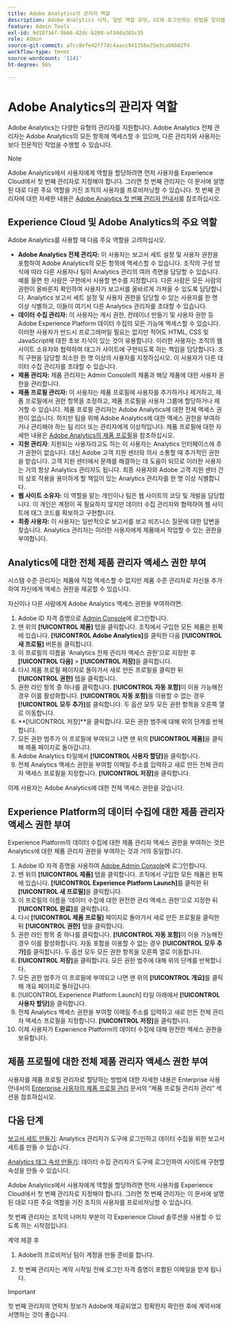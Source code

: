 ```yaml
---
title: Adobe Analytics의 관리자 역할
description: Adobe Analytics 시작, 일반 역할 유형, UI에 로그인하는 방법을 알아봅니다.
feature: Admin Tools
exl-id: 9d10716f-5b66-42dc-b288-af34da203c35
role: Admin
source-git-commit: a7cc0efe42ff7dc4aacc841156e25e3cab6b82f4
workflow-type: tm+mt
source-wordcount: '1141'
ht-degree: 96%

---
```


# Adobe Analytics의 관리자 역할

Adobe Analytics는 다양한 유형의 관리자를 지원합니다. Adobe Analytics 전체 관리자는 Adobe Analytics의 모든 항목에 액세스할 수 있으며, 다른 관리자와 사용자는 보다 전문적인 작업을 수행할 수 있습니다.

>[!NOTE]
>
>Adobe Analytics에서 사용자에게 역할을 할당하려면 먼저 사용자를 Experience Cloud에서 첫 번째 관리자로 지정해야 합니다. 그러면 첫 번째 관리자는 이 문서에 설명된 대로 다른 주요 역할을 가진 조직의 사용자를 프로비저닝할 수 있습니다. 첫 번째 관리자에 대한 자세한 내용은 [Adobe Analytics 첫 번째 관리자 안내서](/help/admin/admin-console/first-admin-guide.md)를 참조하십시오.


## Experience Cloud 및 Adobe Analytics의 주요 역할

Adobe Analytics를 사용할 때 다음 주요 역할을 고려하십시오.

* **Adobe Analytics 전체 관리자:** 이 사용자는 보고서 세트 설정 및 사용자 권한을 포함하여 Adobe Analytics의 모든 항목에 액세스할 수 있습니다. 조직의 구성 방식에 따라 다른 사용자나 팀이 Analytics 관리의 여러 측면을 담당할 수 있습니다. 예를 들면 한 사람은 구현에서 사용할 변수를 지정합니다. 다른 사람은 모든 사람의 권한이 올바른지 확인하여 사용자가 보고서를 올바르게 가져올 수 있도록 담당합니다. Analytics 보고서 세트 설정 및 사용자 권한을 담당할 수 있는 사용자를 한 명 이상 식별하고, 이들이 여기서 다른 Analytics 관리자를 초대할 수 있습니다.
* **데이터 수집 관리자:** 이 사용자는 게시 권한, 컨테이너 만들기 및 사용자 권한 등 Adobe Experience Platform 데이터 수집의 모든 기능에 액세스할 수 있습니다. 이러한 사용자가 반드시 프로그래머일 필요는 없지만 적어도 HTML, CSS 및 JavaScript에 대한 초보 지식이 있는 것이 유용합니다. 이러한 사용자는 조직의 웹 사이트 소유자와 협력하여 태그가 사이트에 구현되도록 하는 책임을 담당합니다. 조직 구현을 담당할 최소한 한 명 이상의 사용자를 지정하십시오. 이 사용자가 다른 데이터 수집 관리자를 초대할 수 있습니다.
* **제품 관리자:** 제품 관리자는 Admin Console의 제품과 해당 제품에 대한 사용자 권한을 관리합니다.
* **제품 프로필 관리자:** 이 사용자는 제품 프로필에 사용자를 추가하거나 제거하고, 제품 프로필에서 권한 항목을 조정하고, 제품 프로필을 사용자 그룹에 할당하거나 제거할 수 있습니다. 제품 프로필 관리자는 Adobe Analytics에 대한 전체 액세스 권한이 없습니다. 하지만 팀을 위해 Adobe Analytics에 대한 액세스 권한을 부여하거나 관리해야 하는 팀 리더 또는 관리자에게 이상적입니다. 제품 프로필에 대한 자세한 내용은 [Adobe Analytics의 제품 프로필](/help/admin/admin-console/permissions/product-profile.md)을 참조하십시오.
* **지원 관리자**: 지원되는 사용자라고도 하는 이 사용자는 Analytics 인터페이스에 추가 권한이 없습니다. 대신 Adobe 고객 지원 센터와 의사 소통할 때 추가적인 권한을 받습니다. 고객 지원 센터에서 문제를 해결하는 데 도움이 되므로 이러한 사용자는 거의 항상 Analytics 관리자도 됩니다. 최종 사용자와 Adobe 고객 지원 센터 간의 상호 작용을 용이하게 할 책임이 있는 Analytics 관리자를 한 명 이상 식별합니다.
* **웹 사이트 소유자:** 이 역할을 맡는 개인이나 팀은 웹 사이트의 코딩 및 개발을 담당합니다. 이 개인은 계정이 꼭 필요하지 않지만 데이터 수집 관리자와 협력하여 웹 사이트에 태그 코드를 확보하고 구현합니다.
* **최종 사용자:** 이 사용자는 일반적으로 보고서를 보고 비즈니스 질문에 대한 답변을 찾습니다. Analytics 관리자는 이러한 사용자에게 제품에서 작업할 수 있는 권한을 부여합니다.

## Analytics에 대한 전체 제품 관리자 액세스 권한 부여

시스템 수준 관리자는 제품에 직접 액세스할 수 없지만 제품 수준 관리자로 자신을 추가하여 자신에게 액세스 권한을 제공할 수 있습니다.

자신이나 다른 사람에게 Adobe Analytics 액세스 권한을 부여하려면:

1. Adobe ID 자격 증명으로 [Admin Console](https://adminconsole.adobe.com/)에 로그인합니다.
1. 맨 위의 **[!UICONTROL 제품]** 탭을 클릭합니다. 조직에서 구입한 모든 제품은 왼쪽에 있습니다. **[!UICONTROL Adobe Analytics]**&#x200B;를 클릭한 다음 **[!UICONTROL 새 프로필]** 버튼을 클릭합니다.
1. 이 프로필의 이름을 ‘Analytics 전체 관리자 액세스 권한’으로 지정한 후 **[!UICONTROL 다음]** > **[!UICONTROL 저장]**&#x200B;을 클릭합니다.
1. 다시 제품 프로필 페이지로 돌아가서 새로 만든 프로필을 클릭한 뒤 **[!UICONTROL 권한]** 탭을 클릭합니다.
1. 권한 라인 항목 중 하나를 클릭합니다. **[!UICONTROL 자동 포함]**&#x200B;이 이용 가능해진 경우 이를 활성화합니다. **[!UICONTROL 자동 포함]**&#x200B;을 이용할 수 없는 경우 **[!UICONTROL 모두 추가]**&#x200B;를 클릭합니다. 두 옵션 모두 모든 권한 항목을 오른쪽 열로 이동합니다.
1. **[!UICONTROL 저장]**을 클릭합니다.
모든 권한 범주에 대해 위의 단계를 반복합니다.
1. 모든 권한 범주가 이 프로필에 부여되고 나면 맨 위의 **[!UICONTROL 제품]**&#x200B;을 클릭해 제품 페이지로 돌아갑니다.
1. Adobe Analytics 타일에서 **[!UICONTROL 사용자 할당]**&#x200B;을 클릭합니다.
1. 전체 Analytics 액세스 권한을 부여할 이메일 주소를 입력하고 새로 만든 전체 관리자 액세스 프로필을 지정합니다. **[!UICONTROL 저장]**&#x200B;을 클릭합니다.

이제 사용자는 Adobe Analytics에 대한 전체 액세스 권한을 갖습니다.

## Experience Platform의 데이터 수집에 대한 제품 관리자 액세스 권한 부여

Experience Platform의 데이터 수집에 대한 제품 관리자 액세스 권한을 부여하는 것은 Analytics에 대한 제품 관리자 권한을 부여하는 것과 거의 동일합니다.

1. Adobe ID 자격 증명을 사용하여 [Adobe Admin Console](https://adminconsole.adobe.com)에 로그인합니다.
1. 맨 위의 **[!UICONTROL 제품]** 탭을 클릭합니다. 조직에서 구입한 모든 제품은 왼쪽에 있습니다. **[!UICONTROL Experience Platform Launch]**&#x200B;를 클릭한 뒤 **[!UICONTROL 새 프로필]**&#x200B;을 클릭합니다.
1. 이 프로필의 이름을 &#39;데이터 수집에 대한 완전한 관리 액세스 권한&#39;으로 지정한 뒤 **[!UICONTROL 완료]**&#x200B;를 클릭합니다.
1. 다시 **[!UICONTROL 제품 프로필]** 페이지로 돌아가서 새로 만든 프로필을 클릭한 뒤 **[!UICONTROL 권한]** 탭을 클릭합니다.
1. 권한 라인 항목 중 하나를 클릭합니다. **[!UICONTROL 자동 포함]**&#x200B;이 이용 가능해진 경우 이를 활성화합니다. 자동 포함을 이용할 수 없는 경우 **[!UICONTROL 모두 추가]**&#x200B;를 클릭합니다. 두 옵션 모두 모든 권한 항목을 오른쪽 열로 이동합니다.
1. **[!UICONTROL 저장]**&#x200B;을 클릭합니다. 모든 권한 범주에 대해 위의 단계를 반복합니다.
1. 모든 권한 범주가 이 프로필에 부여되고 나면 맨 위의 **[!UICONTROL 개요]**&#x200B;를 클릭해 개요 페이지로 돌아갑니다.
1. [!UICONTROL Experience Platform Launch] 타일 아래에서 **[!UICONTROL 사용자 할당]**&#x200B;을 클릭합니다.
1. 전체 Analytics 액세스 권한을 부여할 이메일 주소를 입력하고 새로 만든 전체 관리자 액세스 프로필을 지정합니다. **[!UICONTROL 저장]**&#x200B;을 클릭합니다.
1. 이제 사용자가 Experience Platform의 데이터 수집에 대해 완전한 액세스 권한을 보유합니다.

## 제품 프로필에 대한 전체 제품 관리자 액세스 권한 부여

사용자를 제품 프로필 관리자로 할당하는 방법에 대한 자세한 내용은 Enterprise 사용 안내서의 [Enterprise 사용자의 제품 프로필 관리](https://helpx.adobe.com/enterprise/using/manage-product-profiles.html) 문서의 “제품 프로필 관리자 관리”
섹션을 참조하십시오.

## 다음 단계

[보고서 세트 만들기](/help/admin/admin/c-manage-report-suites/c-new-report-suite/t-create-a-report-suite.md): Analytics 관리자가 도구에 로그인하고 데이터 수집을 위한 보고서 세트를 만들 수 있습니다.

[Analytics 태그 속성 만들기](/help/implement/launch/create-analytics-property.md): 데이터 수집 관리자가 도구에 로그인하여 사이트에 구현할 속성을 만들 수 있습니다.

Adobe Analytics에서 사용자에게 역할을 할당하려면 먼저 사용자를 Experience Cloud에서 첫 번째 관리자로 지정해야 합니다. 그러면 첫 번째 관리자는 이 문서에 설명된 대로 다른 주요 역할을 가진 조직의 사용자를 프로비저닝할 수 있습니다.

첫 번째 관리자는 조직의 나머지 부분이 각 Experience Cloud 솔루션을 사용할 수 있도록 하는 시작점입니다.

계약 체결 후

1. Adobe의 프로비저닝 팀이 계정을 만들 준비를 합니다.

1. 첫 번째 관리자는 계약 시작일 전에 로그인 자격 증명이 포함된 이메일을 받게 됩니다.

>[!IMPORTANT]
>
>   첫 번째 관리자의 연락처 정보가 Adobe에 제공되었고 정확한지 확인한 후에 계약서에 서명하는 것이 좋습니다.
